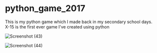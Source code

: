 # python_game_2017
This is my python game which I made back in my secondary school days. X-15 is the first ever game I've created using python




![Screenshot (43)](https://user-images.githubusercontent.com/67625625/159147412-d023ecd9-07db-4bea-852f-ccda5006581e.png)



![Screenshot (44)](https://user-images.githubusercontent.com/67625625/159147413-9f8c83fc-8d96-478e-8e01-f42f8b84088f.png)
